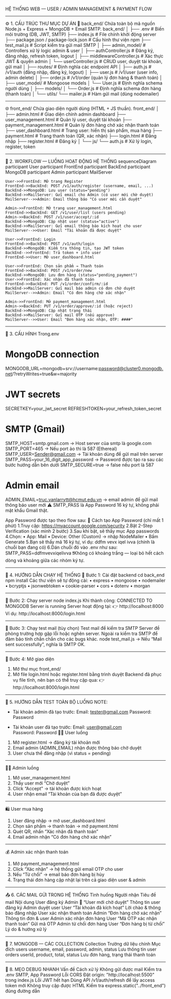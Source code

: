 HỆ THỐNG WEB — USER / ADMIN MANAGEMENT & PAYMENT FLOW
________________________________________
⚙️ 1. CẤU TRÚC THƯ MỤC DỰ ÁN
📁 back_end/
Chứa toàn bộ mã nguồn Node.js + Express + MongoDB + Email SMTP.
	back_end/
	│
	├── .env                              # Biến môi trường (DB, JWT, SMTP)
	├── index.js                          # File chính khởi động server
	├── package.json / package-lock.json  # Cấu hình thư viện npm
	├── test_mail.js                      # Script kiểm tra gửi mail SMTP
	│
	├── admin_model/                      # Controllers xử lý logic admin & user
	│   ├── authController.js             # Đăng ký, đăng nhập, refresh token, logout
	│   ├── middlewareController.js       # Xác thực JWT & quyền admin
	│   └── userController.js             # CRUD user, duyệt tài khoản, gửi mail
	│
	├── routes/                           # Định nghĩa các endpoint API
	│   ├── auth.js                       # /v1/auth (đăng nhập, đăng    ký, logout)
	│   ├── user.js                       # /v1/user (user info, admin delete)
	│   ├── order.js                      # /v1/order (quản lý đơn hàng & thanh toán)
	│
	├── user_model/                       # Mongoose models
	│   └── User.js                       # Định nghĩa schema người dùng
	│
	├── models/
	│   └── Order.js                      # Định nghĩa schema đơn hàng (thanh toán)
	│
	└── utils/
	    └── mailer.js                     # Hàm gửi mail (dùng nodemailer)
________________________________________
🌐 front_end/
Chứa giao diện người dùng (HTML + JS thuần).
	front_end/
	│
	├── admin.html              # Giao diện chính admin dashboard
	├── user_management.html     # Quản lý user, duyệt tài khoản
	├── payment_management.html  # Quản lý đơn hàng chờ xác nhận thanh toán
	├── user_dashboard.html      # Trang user: hiển thị sản phẩm, mua hàng
	├── payment.html             # Trang thanh toán (QR, xác nhận)
	├── login.html               # Đăng nhập
	├── register.html            # Đăng ký
	│
	└── js/
	    └── auth.js              # Xử lý login, register, token
________________________________________
🔄 2. WORKFLOW — LUỒNG HOẠT ĐỘNG HỆ THỐNG
sequenceDiagram
    participant User
    participant FrontEnd
    participant BackEnd
    participant MongoDB
    participant Admin
    participant MailServer

    User->>FrontEnd: Mở trang Register
    FrontEnd->>BackEnd: POST /v1/auth/register (username, email, ...)
    BackEnd->>MongoDB: Lưu user (status="pending")
    BackEnd->>MailServer: Gửi email cho Admin (có user mới chờ duyệt)
    MailServer-->>Admin: Email thông báo "Có user mới cần duyệt"

    Admin->>FrontEnd: Mở trang user_management.html
    FrontEnd->>BackEnd: GET /v1/user/list (users pending)
    Admin->>BackEnd: POST /v1/user/accept/:id
    BackEnd->>MongoDB: Cập nhật user (status="active")
    BackEnd->>MailServer: Gửi email thông báo kích hoạt cho user
    MailServer-->>User: Email "Tài khoản đã được duyệt"

    User->>FrontEnd: Login
    FrontEnd->>BackEnd: POST /v1/auth/login
    BackEnd->>MongoDB: Kiểm tra thông tin, tạo JWT token
    BackEnd-->>FrontEnd: Trả token + info user
    FrontEnd->>User: Mở user_dashboard.html

    User->>FrontEnd: Chọn sản phẩm → Thanh toán
    FrontEnd->>BackEnd: POST /v1/order/new
    BackEnd->>MongoDB: Lưu đơn hàng (status="pending_payment")
    User->>FrontEnd: Xác nhận đã thanh toán
    FrontEnd->>BackEnd: PUT /v1/order/confirm/:id
    BackEnd->>MailServer: Gửi mail báo admin có đơn chờ duyệt
    MailServer-->>Admin: Email "Có đơn hàng chờ xác nhận"

    Admin->>FrontEnd: Mở payment_management.html
    Admin->>BackEnd: PUT /v1/order/approve/:id (hoặc reject)
    BackEnd->>MongoDB: Cập nhật trạng thái
    BackEnd->>MailServer: Gửi mail OTP (nếu approve)
    MailServer-->>User: Email "Đơn hàng xác nhận, OTP: ####"
________________________________________
🔑 3. CẤU HÌNH 
Trong.env
# MongoDB connection
MONGODB_URL=mongodb+srv://username:password@cluster0.mongodb.net/?retryWrites=true&w=majority

# JWT secrets
SECRETKEY=your_jwt_secret
REFRESHTOKEN=your_refresh_token_secret

# SMTP (Gmail)
SMTP_HOST=smtp.gmail.com -> Host server của smtp là google.com
SMTP_PORT=465 -> Nếu port ảo thì là 587 (Ethereal)
SMTP_USER=Sender@gmail.com -> Tài khoản dùng để gửi mail trên server
SMTP_PASS=your_16_digit_app_password -> Password được tạo ra sau các bước hướng dẫn bên dưới
SMTP_SECURE=true -> false nếu port là 587

# Admin email
ADMIN_EMAIL=truc.vanlarrytt@hcmut.edu.vn -> email admin để gửi mail thông báo user mới
⚠️ SMTP_PASS là App Password 16 ký tự, không phải mật khẩu Gmail thật.
 
App Password được tạo theo flow sau:
🔐 Cách tạo App Password (chỉ mất 1 phút)
1.Truy cập: https://myaccount.google.com/security
2️.Bật 2-Step Verification (xác minh 2 bước)
3️.Sau khi bật, sẽ thấy mục App passwords
4️.Chọn:
•	App: Mail
•	Device: Other (Custom) → nhập NodeMailer
•	Bấm Generate
5️.Bạn sẽ thấy mã 16 ký tự, ví dụ:
ddfm vevx iqel ivva
(chính là chuỗi bạn đang có)
6️.Dán chuỗi đó vào .env như sau:
SMTP_PASS=ddfmvevxiqelivva
❗Không có khoảng trắng — loại bỏ hết cách dòng và khoảng giữa các nhóm ký tự.
________________________________________
🚀 4. HƯỚNG DẪN CHẠY HỆ THỐNG
🧩 Bước 1: Cài đặt backend
cd back_end
npm install
Các thư viện sẽ tự động cài:
•	express
•	mongoose
•	nodemailer
•	bcryptjs
•	jsonwebtoken
•	cookie-parser
•	cors
•	dotenv
•	morgan
________________________________________
🧩 Bước 2: Chạy server
node index.js
Khi thành công:
CONNECTED TO MONGODB
Server is running
Server hoạt động tại:
👉 http://localhost:8000
Ví dụ: http://localhost:8000/login.html
________________________________________
🧩 Bước 3: Chạy test mail (tùy chọn)
Test mail để kiểm tra SMTP Server đề phòng trường hợp gặp lỗi hoặc nghẽn server.
Ngoài ra kiểm tra SMTP để đảm bảo tính chắn chắn cho các bugs khác.
node test_mail.js
→ Nếu “Mail sent successfully”, nghĩa là SMTP OK.
________________________________________
🧩 Bước 4: Mở giao diện
1.	Mở thư mục front_end/
2.	Mở file login.html hoặc register.html bằng trình duyệt
Backend đã phục vụ file tĩnh, nên bạn có thể truy cập qua:
👉 http://localhost:8000/login.html
________________________________________
🧪 5. HƯỚNG DẪN TEST TOÀN BỘ LUỒNG
	NOTE:
-	Tài khoản admin đã tạo trước:
Email: tester@gmail.com
Password: Password

-	Tài khoản user đã tạo trước:
Email: user@gmail.com	
Password: Password
🧍‍♂️ User luồng
1.	Mở register.html → đăng ký tài khoản mới
2.	Email admin (ADMIN_EMAIL) nhận được thông báo chờ duyệt
3.	User chưa thể đăng nhập (vì status = pending)
________________________________________
👨‍💼 Admin luồng
1.	Mở user_management.html
2.	Thấy user mới “Chờ duyệt”
3.	Click “Accept” → tài khoản được kích hoạt
4.	User nhận email “Tài khoản của bạn đã được duyệt”
________________________________________
🛍 User mua hàng
1.	User đăng nhập → mở user_dashboard.html
2.	Chọn sản phẩm → thanh toán → mở payment.html
3.	Quét QR, nhấn “Xác nhận đã thanh toán”
4.	Email admin nhận “Có đơn hàng chờ xác nhận”
________________________________________
💰 Admin xác nhận thanh toán
1.	Mở payment_management.html
2.	Click “Xác nhận” → hệ thống gửi email OTP cho user
3.	Nếu “Từ chối” → email báo đơn hàng bị hủy
4.	Trạng thái đơn hàng cập nhật lại trên cả giao diện user & admin
________________________________________
📤 6. CÁC MAIL GỬI TRONG HỆ THỐNG
Tình huống	Người nhận	Tiêu đề mail	Nội dung
User đăng ký	Admin	📨 “User mới chờ duyệt”	Thông tin user đăng ký
Admin duyệt user	User	 “Tài khoản đã kích hoạt”	Lời chào & thông báo đăng nhập
User xác nhận thanh toán	Admin	 “Đơn hàng chờ xác nhận”	Thông tin đơn & user
Admin xác nhận đơn hàng	User	“Mã OTP xác nhận thanh toán”	Gửi mã OTP
Admin từ chối đơn hàng	User	 “Đơn hàng bị từ chối”	Lý do & hướng xử lý
________________________________________
🧱 7. MONGODB — CÁC COLLECTION
Collection	Trường dữ liệu chính	Mục đích
users	username, email, password, admin, status	Lưu thông tin user
orders	userId, product, total, status	Lưu đơn hàng, trạng thái thanh toán
________________________________________
🧰 8. MẸO DEBUG NHANH
Vấn đề	Cách xử lý
Không gửi được mail	Kiểm tra .env SMTP, App Password
Lỗi CORS	Đặt origin: "http://localhost:5500" trong index.js
Lỗi JWT hết hạn	Dùng API /v1/auth/refresh để lấy access token mới
Không truy cập được HTML	Kiểm tra express.static("../front_end") đúng đường dẫn


